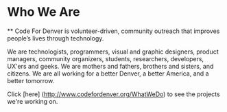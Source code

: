 # Who We Are

** Code For Denver is volunteer-driven, community outreach that improves people’s lives through technology.

We are technologists, programmers, visual and graphic designers, product managers, community organizers, students, researchers, developers, UX'ers and geeks. We are mothers and fathers, brothers and sisters, and citizens. We are all working for a better Denver, a better America, and a better tomorrow.

Click [here] (http://www.codefordenver.org/WhatWeDo) to see the projects we're working on.
